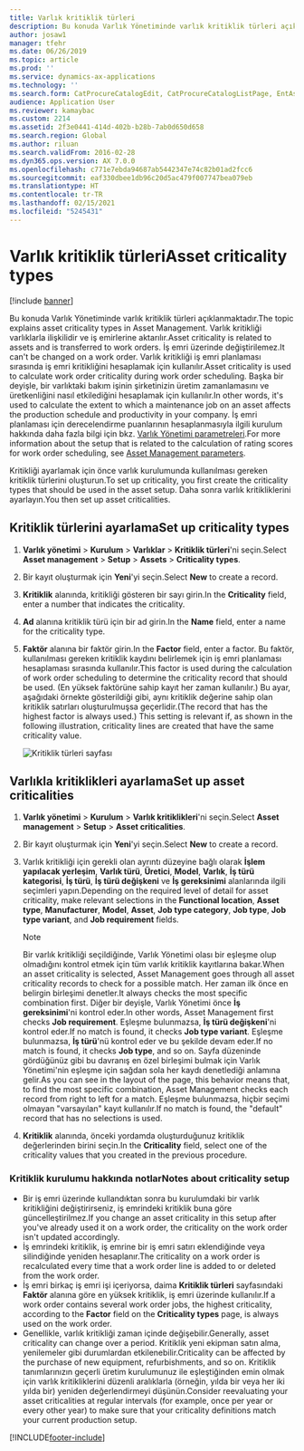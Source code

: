 ```yaml
---
title: Varlık kritiklik türleri
description: Bu konuda Varlık Yönetiminde varlık kritiklik türleri açıklanmaktadır.
author: josaw1
manager: tfehr
ms.date: 06/26/2019
ms.topic: article
ms.prod: ''
ms.service: dynamics-ax-applications
ms.technology: ''
ms.search.form: CatProcureCatalogEdit, CatProcureCatalogListPage, EntAssetCriticality, EntAssetObjectCriticality
audience: Application User
ms.reviewer: kamaybac
ms.custom: 2214
ms.assetid: 2f3e0441-414d-402b-b28b-7ab0d650d658
ms.search.region: Global
ms.author: riluan
ms.search.validFrom: 2016-02-28
ms.dyn365.ops.version: AX 7.0.0
ms.openlocfilehash: c771e7ebda94687ab5442347e74c82b01ad2fcc6
ms.sourcegitcommit: eaf330dbee1db96c20d5ac479f007747bea079eb
ms.translationtype: HT
ms.contentlocale: tr-TR
ms.lasthandoff: 02/15/2021
ms.locfileid: "5245431"
---
```

# <a name="asset-criticality-types"></a><span data-ttu-id="a6e9e-103">Varlık kritiklik türleri</span><span class="sxs-lookup"><span data-stu-id="a6e9e-103">Asset criticality types</span></span>

[!include [banner](../../includes/banner.md)]

 

<span data-ttu-id="a6e9e-104">Bu konuda Varlık Yönetiminde varlık kritiklik türleri açıklanmaktadır.</span><span class="sxs-lookup"><span data-stu-id="a6e9e-104">The topic explains asset criticality types in Asset Management.</span></span> <span data-ttu-id="a6e9e-105">Varlık kritikliği varlıklarla ilişkilidir ve iş emirlerine aktarılır.</span><span class="sxs-lookup"><span data-stu-id="a6e9e-105">Asset criticality is related to assets and is transferred to work orders.</span></span> <span data-ttu-id="a6e9e-106">İş emri üzerinde değiştirilemez.</span><span class="sxs-lookup"><span data-stu-id="a6e9e-106">It can't be changed on a work order.</span></span> <span data-ttu-id="a6e9e-107">Varlık kritikliği iş emri planlaması sırasında iş emri kritikliğini hesaplamak için kullanılır.</span><span class="sxs-lookup"><span data-stu-id="a6e9e-107">Asset criticality is used to calculate work order criticality during work order scheduling.</span></span> <span data-ttu-id="a6e9e-108">Başka bir deyişle, bir varlıktaki bakım işinin şirketinizin üretim zamanlamasını ve üretkenliğini nasıl etkilediğini hesaplamak için kullanılır.</span><span class="sxs-lookup"><span data-stu-id="a6e9e-108">In other words, it's used to calculate the extent to which a maintenance job on an asset affects the production schedule and productivity in your company.</span></span> <span data-ttu-id="a6e9e-109">İş emri planlaması için derecelendirme puanlarının hesaplanmasıyla ilgili kurulum hakkında daha fazla bilgi için bkz. [Varlık Yönetimi parametreleri](../setup-for-objects/enterprise-asset-management-parameters.md).</span><span class="sxs-lookup"><span data-stu-id="a6e9e-109">For more information about the setup that is related to the calculation of rating scores for work order scheduling, see [Asset Management parameters](../setup-for-objects/enterprise-asset-management-parameters.md).</span></span>

<span data-ttu-id="a6e9e-110">Kritikliği ayarlamak için önce varlık kurulumunda kullanılması gereken kritiklik türlerini oluşturun.</span><span class="sxs-lookup"><span data-stu-id="a6e9e-110">To set up criticality, you first create the criticality types that should be used in the asset setup.</span></span> <span data-ttu-id="a6e9e-111">Daha sonra varlık kritikliklerini ayarlayın.</span><span class="sxs-lookup"><span data-stu-id="a6e9e-111">You then set up asset criticalities.</span></span>

## <a name="set-up-criticality-types"></a><span data-ttu-id="a6e9e-112">Kritiklik türlerini ayarlama</span><span class="sxs-lookup"><span data-stu-id="a6e9e-112">Set up criticality types</span></span>

1. <span data-ttu-id="a6e9e-113">**Varlık yönetimi** \> **Kurulum** \> **Varlıklar** \> **Kritiklik türleri**'ni seçin.</span><span class="sxs-lookup"><span data-stu-id="a6e9e-113">Select **Asset management** \> **Setup** \> **Assets** \> **Criticality types**.</span></span>
2. <span data-ttu-id="a6e9e-114">Bir kayıt oluşturmak için **Yeni**'yi seçin.</span><span class="sxs-lookup"><span data-stu-id="a6e9e-114">Select **New** to create a record.</span></span>
3. <span data-ttu-id="a6e9e-115">**Kritiklik** alanında, kritikliği gösteren bir sayı girin.</span><span class="sxs-lookup"><span data-stu-id="a6e9e-115">In the **Criticality** field, enter a number that indicates the criticality.</span></span>
4. <span data-ttu-id="a6e9e-116">**Ad** alanına kritiklik türü için bir ad girin.</span><span class="sxs-lookup"><span data-stu-id="a6e9e-116">In the **Name** field, enter a name for the criticality type.</span></span>
5. <span data-ttu-id="a6e9e-117">**Faktör** alanına bir faktör girin.</span><span class="sxs-lookup"><span data-stu-id="a6e9e-117">In the **Factor** field, enter a factor.</span></span> <span data-ttu-id="a6e9e-118">Bu faktör, kullanılması gereken kritiklik kaydını belirlemek için iş emri planlaması hesaplaması sırasında kullanılır.</span><span class="sxs-lookup"><span data-stu-id="a6e9e-118">This factor is used during the calculation of work order scheduling to determine the criticality record that should be used.</span></span> <span data-ttu-id="a6e9e-119">(En yüksek faktörüne sahip kayıt her zaman kullanılır.) Bu ayar, aşağıdaki örnekte gösterildiği gibi, aynı kritiklik değerine sahip olan kritiklik satırları oluşturulmuşsa geçerlidir.</span><span class="sxs-lookup"><span data-stu-id="a6e9e-119">(The record that has the highest factor is always used.) This setting is relevant if, as shown in the following illustration, criticality lines are created that have the same criticality value.</span></span>

    ![Kritiklik türleri sayfası](media/23-setup-for-objects.png)

## <a name="set-up-asset-criticalities"></a><span data-ttu-id="a6e9e-121">Varlıkla kritiklikleri ayarlama</span><span class="sxs-lookup"><span data-stu-id="a6e9e-121">Set up asset criticalities</span></span>

1. <span data-ttu-id="a6e9e-122">**Varlık yönetimi** \> **Kurulum** \> **Varlık kritiklikleri**'ni seçin.</span><span class="sxs-lookup"><span data-stu-id="a6e9e-122">Select **Asset management** \> **Setup** \> **Asset criticalities**.</span></span>
2. <span data-ttu-id="a6e9e-123">Bir kayıt oluşturmak için **Yeni**'yi seçin.</span><span class="sxs-lookup"><span data-stu-id="a6e9e-123">Select **New** to create a record.</span></span>
3. <span data-ttu-id="a6e9e-124">Varlık kritikliği için gerekli olan ayrıntı düzeyine bağlı olarak **İşlem yapılacak yerleşim**, **Varlık türü**, **Üretici**, **Model**, **Varlık**, **İş türü kategorisi**, **İş türü**, **İş türü değişkeni** ve **İş gereksinimi** alanlarında ilgili seçimleri yapın.</span><span class="sxs-lookup"><span data-stu-id="a6e9e-124">Depending on the required level of detail for asset criticality, make relevant selections in the **Functional location**, **Asset type**, **Manufacturer**, **Model**, **Asset**, **Job type category**, **Job type**, **Job type variant**, and **Job requirement** fields.</span></span>

    > [!NOTE]
    > <span data-ttu-id="a6e9e-125">Bir varlık kritikliği seçildiğinde, Varlık Yönetimi olası bir eşleşme olup olmadığını kontrol etmek için tüm varlık kritiklik kayıtlarına bakar.</span><span class="sxs-lookup"><span data-stu-id="a6e9e-125">When an asset criticality is selected, Asset Management goes through all asset criticality records to check for a possible match.</span></span> <span data-ttu-id="a6e9e-126">Her zaman ilk önce en belirgin birleşimi denetler.</span><span class="sxs-lookup"><span data-stu-id="a6e9e-126">It always checks the most specific combination first.</span></span> <span data-ttu-id="a6e9e-127">Diğer bir deyişle, Varlık Yönetimi önce **İş gereksinimi**'ni kontrol eder.</span><span class="sxs-lookup"><span data-stu-id="a6e9e-127">In other words, Asset Management first checks **Job requirement**.</span></span> <span data-ttu-id="a6e9e-128">Eşleşme bulunmazsa, **İş türü değişkeni**'ni kontrol eder.</span><span class="sxs-lookup"><span data-stu-id="a6e9e-128">If no match is found, it checks **Job type variant**.</span></span> <span data-ttu-id="a6e9e-129">Eşleşme bulunmazsa, **İş türü**'nü kontrol eder ve bu şekilde devam eder.</span><span class="sxs-lookup"><span data-stu-id="a6e9e-129">If no match is found, it checks **Job type**, and so on.</span></span> <span data-ttu-id="a6e9e-130">Sayfa düzeninde gördüğünüz gibi bu davranış en özel birleşimi bulmak için Varlık Yönetimi'nin eşleşme için sağdan sola her kaydı denetlediği anlamına gelir.</span><span class="sxs-lookup"><span data-stu-id="a6e9e-130">As you can see in the layout of the page, this behavior means that, to find the most specific combination, Asset Management checks each record from right to left for a match.</span></span> <span data-ttu-id="a6e9e-131">Eşleşme bulunmazsa, hiçbir seçimi olmayan "varsayılan" kayıt kullanılır.</span><span class="sxs-lookup"><span data-stu-id="a6e9e-131">If no match is found, the "default" record that has no selections is used.</span></span>

4. <span data-ttu-id="a6e9e-132">**Kritiklik** alanında, önceki yordamda oluşturduğunuz kritiklik değerlerinden birini seçin.</span><span class="sxs-lookup"><span data-stu-id="a6e9e-132">In the **Criticality** field, select one of the criticality values that you created in the previous procedure.</span></span>

### <a name="notes-about-criticality-setup"></a><span data-ttu-id="a6e9e-133">Kritiklik kurulumu hakkında notlar</span><span class="sxs-lookup"><span data-stu-id="a6e9e-133">Notes about criticality setup</span></span>

- <span data-ttu-id="a6e9e-134">Bir iş emri üzerinde kullandıktan sonra bu kurulumdaki bir varlık kritikliğini değiştirirseniz, iş emrindeki kritiklik buna göre güncelleştirilmez.</span><span class="sxs-lookup"><span data-stu-id="a6e9e-134">If you change an asset criticality in this setup after you've already used it on a work order, the criticality on the work order isn't updated accordingly.</span></span>
- <span data-ttu-id="a6e9e-135">İş emrindeki kritiklik, iş emrine bir iş emri satırı eklendiğinde veya silindiğinde yeniden hesaplanır.</span><span class="sxs-lookup"><span data-stu-id="a6e9e-135">The criticality on a work order is recalculated every time that a work order line is added to or deleted from the work order.</span></span>
- <span data-ttu-id="a6e9e-136">İş emri birkaç iş emri işi içeriyorsa, daima **Kritiklik türleri** sayfasındaki **Faktör** alanına göre en yüksek kritiklik, iş emri üzerinde kullanılır.</span><span class="sxs-lookup"><span data-stu-id="a6e9e-136">If a work order contains several work order jobs, the highest criticality, according to the **Factor** field on the **Criticality types** page, is always used on the work order.</span></span>
- <span data-ttu-id="a6e9e-137">Genellikle, varlık kritikliği zaman içinde değişebilir.</span><span class="sxs-lookup"><span data-stu-id="a6e9e-137">Generally, asset criticality can change over a period.</span></span> <span data-ttu-id="a6e9e-138">Kritiklik yeni ekipman satın alma, yenilemeler gibi durumlardan etkilenebilir.</span><span class="sxs-lookup"><span data-stu-id="a6e9e-138">Criticality can be affected by the purchase of new equipment, refurbishments, and so on.</span></span> <span data-ttu-id="a6e9e-139">Kritiklik tanımlarınızın geçerli üretim kurulumunuz ile eşleştiğinden emin olmak için varlık kritikliklerini düzenli aralıklarla (örneğin, yılda bir veya her iki yılda bir) yeniden değerlendirmeyi düşünün.</span><span class="sxs-lookup"><span data-stu-id="a6e9e-139">Consider reevaluating your asset criticalities at regular intervals (for example, once per year or every other year) to make sure that your criticality definitions match your current production setup.</span></span>


[!INCLUDE[footer-include](../../../includes/footer-banner.md)]